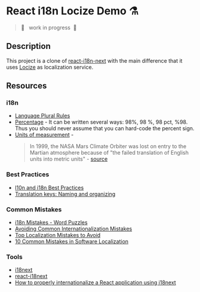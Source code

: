 # React i18n Locize Demo ⚗️

> 🚧 &nbsp; work in progress &nbsp;🚧

## Description

This project is a clone of [react-i18n-next](https://github.com/sitek94/react-i18n-demo) with the main difference that 
it uses [Locize](https://locize.app) as localization service.

## Resources

### i18n

- [Language Plural Rules](https://unicode-org.github.io/cldr-staging/charts/latest/supplemental/language_plural_rules.html)
- [Percentage](https://docs.microsoft.com/en-us/globalization/locale/number-formatting#the-placement-of-the-percent-sign-) -
  It can be written several ways: 98%, 98 %, 98 pct, %98. Thus you should never assume that you can hard-code the percent sign.
- [Units of measurement](https://docs.microsoft.com/en-us/globalization/locale/units-of-measurement) - 
  > In 1999, the NASA Mars Climate Orbiter was lost on entry to the Martian atmosphere because of "the failed translation
  > of English units into metric units" - [source](https://science.ksc.nasa.gov/mars/msp98/news/mco991110.html)

### Best Practices
- [l10n and i18n Best Practices](https://www.infragistics.com/community/blogs/b/devtoolsguy/posts/l10n-and-i18n-best-practices)
- [Translation keys: Naming and organizing](https://lokalise.com/blog/translation-keys-naming-and-organizing/)

### Common Mistakes
- [i18n Mistakes - Word Puzzles](https://techbase.kde.org/Development/Tutorials/Localization/i18n_Mistakes#Pitfall_.232:_Word_Puzzles)
- [Avoiding Common Internationalization Mistakes](https://mattermost.com/blog/avoiding-common-internationalization-mistakes/)
- [Top Localization Mistakes to Avoid](https://harryclarktranslation.co.nz/top-localization-mistakes-to-avoid/)
- [10 Common Mistakes in Software Localization](https://phrase.com/blog/posts/10-common-mistakes-in-software-localization/)


### Tools
- [i18next](https://www.i18next.com/)
- [react-i18next](https://react.i18next.com/)
- [How to properly internationalize a React application using i18next](https://dev.to/adrai/how-to-properly-internationalize-a-react-application-using-i18next-3hdb)
